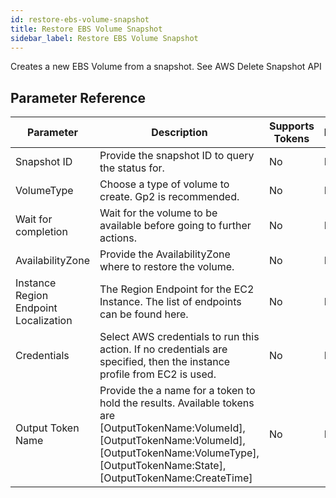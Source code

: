 ```yaml
---
id: restore-ebs-volume-snapshot
title: Restore EBS Volume Snapshot
sidebar_label: Restore EBS Volume Snapshot
---
```



Creates a new EBS Volume from a snapshot. See AWS Delete Snapshot API

## Parameter Reference
| Parameter | Description | Supports Tokens | Default |
| -- | -- | -- | -- |
| Snapshot ID | Provide the snapshot ID to query the status for. | No | None |
| VolumeType | Choose a type of volume to create. Gp2 is recommended. | No | None |
| Wait for completion | Wait for the volume to be available before going to further actions. | No | None |
| AvailabilityZone | Provide the AvailabilityZone where to restore the volume. | No | None |
| Instance Region Endpoint Localization | The Region Endpoint for the EC2 Instance. The list of endpoints can be found here. | No | None |
| Credentials | Select AWS credentials to run this action. If no credentials are specified, then the instance profile from EC2 is used. | No | None |
| Output Token Name | Provide the a name for a token to hold the results. Available tokens are [OutputTokenName:VolumeId], [OutputTokenName:VolumeId], [OutputTokenName:VolumeType], [OutputTokenName:State], [OutputTokenName:CreateTime] | No | None |
